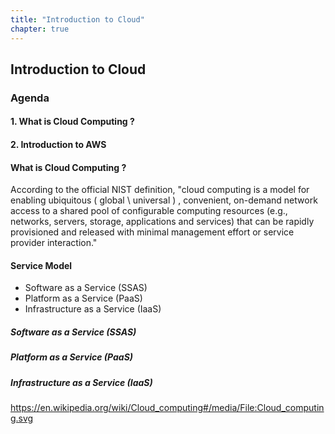 ```yaml
---
title: "Introduction to Cloud"
chapter: true
---
```



## Introduction to Cloud

### **Agenda**

#### 1. What is Cloud Computing ?
#### 2. Introduction to AWS 



#### What is Cloud Computing ?

According to the official NIST definition, "cloud computing is a model for enabling ubiquitous ( global \ universal ) , convenient, on-demand network access to a shared pool of configurable computing resources (e.g., networks, servers, storage, applications and services) that can be rapidly provisioned and released with minimal management effort or service provider interaction." 


#### Service Model 

* Software as a Service (SSAS)
* Platform as a Service (PaaS)
* Infrastructure as a Service (IaaS)

##### Software as a Service (SSAS)
##### Platform as a Service (PaaS)
##### Infrastructure as a Service (IaaS)

https://en.wikipedia.org/wiki/Cloud_computing#/media/File:Cloud_computing.svg






